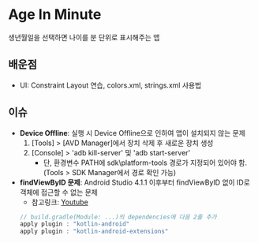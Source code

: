 # Age In Minute
 생년월일을 선택하면 나이를 분 단위로 표시해주는 앱


## 배운점
 * UI: Constraint Layout 연습, colors.xml, strings.xml 사용법


## 이슈
 * **Device Offline**: 실행 시 Device Offline으로 인하여 앱이 설치되지 않는 문제
    1. \[Tools\] > \[AVD Manager\]에서 장치 삭제 후 새로운 장치 생성
    2. \[Console\] > 'adb kill-server' 및 'adb start-server'
        - 단, 환경변수 PATH에 sdk\\platform-tools 경로가 지정되어 있어야 함. (Tools > SDK Manager에서 경로 확인 가능)
 * **findViewByID 문제**: Android Studio 4.1.1 이후부터 findViewByID 없이 ID로 객체에 접근할 수 없는 문제
    * 참고링크: [Youtube](https://www.youtube.com/watch?v=w5SYDRbGNXU)  
    ```kotlin
    // build.gradle(Module: ...)의 dependencies에 다음 2줄 추가
    apply plugin : "kotlin-android"
    apply plugin : "kotlin-android-extensions"
    ```
